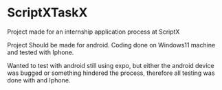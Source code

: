 # ScriptXTaskX

Project made for an internship application process at ScriptX

Project Should be made for android. Coding done on Windows11 machine and tested with Iphone.

Wanted to test with android still using expo, but either the android device was bugged or something hindered the process, therefore all testing was done with and Iphone.

